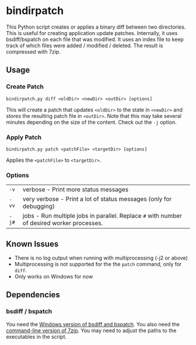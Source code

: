 # bindirpatch
This Python script creates or applies a binary diff between two directories. This is useful for creating application update patches. Internally, it uses bsdiff/bspatch on each file that was modified. It uses an index file to keep track of which files were added / modified / deleted. The result is compressed with 7zip.

## Usage
### Create Patch
`bindirpatch.py diff <oldDir> <newDir> <outDir> [options]`

This will create a patch that updates `<oldDir>` to the state in `<newDir>` and stores the resulting patch file in `<outDir>`. Note that this may take several minutes depending on the size of the content. Check out the `-j` option.

### Apply Patch
`bindirpatch.py patch <patchFile> <targetDir> [options]`

Applies the `<patchFile>` to `<targetDir>`.

### Options
|         |                                                                                             |
| ------- | ------------------------------------------------------------------------------------------- |
| `-v`    | verbose - Print more status messages                                                        |
| `-vv`   | very verbose - Print a lot of status messages (only for debugging)                          |
| `-j#`   | jobs - Run multiple jobs in parallel. Replace `#` with number of desired worker processes.  |


## Known Issues
 * There is no log output when running with multiprocessing (-j2 or above)
 * Multiprocessing is not supported for the the `patch` command, only for `diff`.
 * Only works on Windows for now


## Dependencies
### bsdiff / bspatch
You need the [Windows version of bsdiff and bspatch](http://sites.inka.de/tesla/download/bsdiff4.3-win32.zip). You also need the [command-line version of 7zip](http://www.7-zip.org/a/7z1507-extra.7z). You may need to adjust the paths to the executables in the script.
